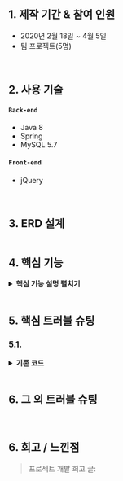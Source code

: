
## 1. 제작 기간 & 참여 인원
- 2020년 2월 18일 ~ 4월 5일
- 팀 프로젝트(5명)

</br>

## 2. 사용 기술
#### `Back-end`
  - Java 8
  - Spring
  - MySQL 5.7
  
#### `Front-end`
  - jQuery

</br>

## 3. ERD 설계
![]()


## 4. 핵심 기능

<details>
<summary><b>핵심 기능 설명 펼치기</b></summary>
<div markdown="1">

</div>
</details>

</br>

## 5. 핵심 트러블 슈팅
### 5.1. 

<details>
<summary><b>기존 코드</b></summary>
<div markdown="1">

~~~java

~~~

</div>
</details>



</br>

## 6. 그 외 트러블 슈팅

    
</br>

## 6. 회고 / 느낀점
>프로젝트 개발 회고 글:
